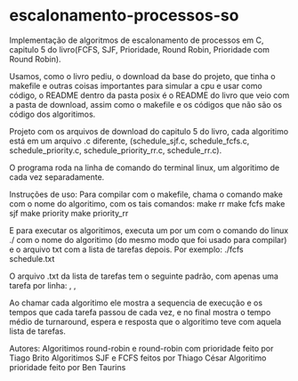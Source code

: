 # escalonamento-processos-so
Implementação de algoritmos de escalonamento de processos em C, capitulo 5 do livro(FCFS, SJF, Prioridade, Round Robin, Prioridade com Round Robin).

Usamos, como o livro pediu, o download da base do projeto, que tinha o makefile e outras coisas importantes para simular a cpu e usar como código, o README dentro da pasta posix é o README do livro que veio com a pasta de download, assim como o makefile e os códigos que não são os código dos algoritimos.

Projeto com os arquivos de download do capitulo 5 do livro, cada algoritimo está em um arquivo .c diferente, 
(schedule_sjf.c, schedule_fcfs.c, schedule_priority.c, schedule_priority_rr.c, schedule_rr.c).

O programa roda na linha de comando do terminal linux, um algoritimo de cada vez separadamente.

Instruções de uso:
Para compilar com o makefile, chama o comando make com o nome do algoritimo, com os tais comandos:
make rr 
make fcfs 
make sjf 
make priority 
make priority_rr 

E para executar os algoritimos, executa um por um com o comando do linux ./ com o nome do algoritimo (do mesmo modo que foi usado para compilar) e o arquivo txt com a lista de tarefas depois.
Por exemplo:  ./fcfs schedule.txt

O arquivo .txt da lista  de tarefas tem o seguinte padrão, com apenas uma tarefa por linha:
<nome da tarefa>, <prioridade>, <tempo de burst>

Ao chamar cada algoritimo ele mostra a sequencia de execução e os tempos que cada tarefa passou de cada vez, e no final mostra o tempo médio de turnaround, espera e resposta que o algoritimo teve com aquela lista de tarefas.

Autores:
Algoritimos round-robin e round-robin com prioridade feito por Tiago Brito
Algoritimos SJF e FCFS feitos por Thiago César
Algoritimo prioridade feito por Ben Taurins
